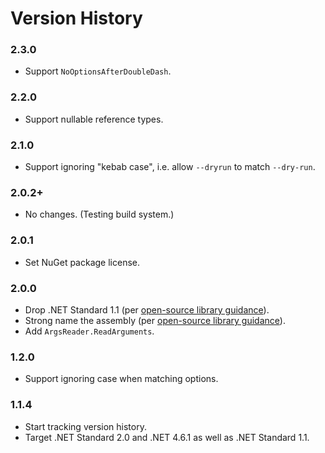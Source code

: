 # Version History

### 2.3.0

* Support `NoOptionsAfterDoubleDash`.

### 2.2.0

* Support nullable reference types.

### 2.1.0

* Support ignoring "kebab case", i.e. allow `--dryrun` to match `--dry-run`.

### 2.0.2+

* No changes. (Testing build system.)

### 2.0.1

* Set NuGet package license.

### 2.0.0

* Drop .NET Standard 1.1 (per [open-source library guidance](https://docs.microsoft.com/en-us/dotnet/standard/library-guidance/cross-platform-targeting)).
* Strong name the assembly (per [open-source library guidance](https://docs.microsoft.com/en-us/dotnet/standard/library-guidance/strong-naming)).
* Add `ArgsReader.ReadArguments`.

### 1.2.0

* Support ignoring case when matching options.

### 1.1.4

* Start tracking version history.
* Target .NET Standard 2.0 and .NET 4.6.1 as well as .NET Standard 1.1.
